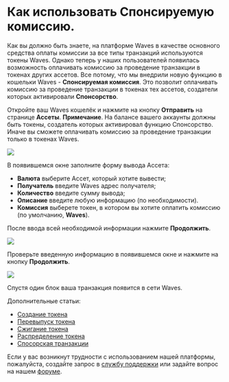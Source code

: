 # Как использовать Спонсируемую комиссию.

Как вы должно быть знаете, на платформе Waves в качестве основного средства оплаты комиссии за все типы транзакций используются токены Waves. Однако теперь у наших пользователей появилась возможность оплачивать комиссию за проведение транзакции в токенах других ассетов. Все потому, что мы внедрили новую функцию в кошельки Waves - **Спонсируемая комиссия**. Это позволит оплачивать комиссию за проведение транзакции в токенах тех ассетов, создатели которых активировали **Спонсорство**.

Откройте ваш Waves кошелёк и нажмите на кнопку **Отправить** на странице **Ассеты**.
**Примечание**. На балансе вашего аккаунты должны быть токены, создатель которых активировал функцию Спонсорство. Иначе вы сможете оплачивать комиссию за проведение транзакции только в токенах Waves.

![](/_assets/sponsored_fee_01.png)

В появившемся окне заполните форму вывода Ассета:

* **Валюта** выберите Ассет, который хотите вывести;
* **Получатель** введите Waves адрес получателя;
* **Количество** введите сумму вывода;
* **Описание** введите любую информацию (по необходимости).
* **Комиссия** выберете токен, в котором вы хотите оплатить комиссию (по умолчанию, **Waves**).

После ввода всей необходимой информации нажмите **Продолжить**.

![](/_assets/sponsored_fee_02.png)

Проверьте введенную информацию в появившемся окне и нажмите на кнопку **Продолжить**.

![](/_assets/sponsored_fee_03.png)

Спустя один блок ваша транзакция появится в сети Waves.

Дополнительные статьи:

 * [Создание токена](https://docs.wavesplatform.com/ru/waves-client/assets-management/issue-an-asset.html)
 * [Перевыпуск токена](https://docs.wavesplatform.com/ru/waves-client/assets-management/reissue-an-asset.html)
 * [Сжигание токена](https://docs.wavesplatform.com/ru/waves-client/assets-management/burn-an-asset.html)
 * [Распределение токена](https://docs.wavesplatform.com/ru/waves-client/assets-management/mass-transfer.html)
 * [Спосорская транзакции](https://docs.wavesplatform.com/ru/waves-client/assets-management/sponsored-transaction.html)

Если у вас возникнут трудности с использованием нашей платформы, пожалуйста, создайте запрос в [службу поддержки](https://support.wavesplatform.com/) или задайте вопрос на нашем [форуме](https://forum.wavesplatform.com/).
